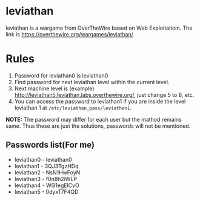 # leviathan
leviathan is a wargame from OverTheWire based on Web Exploitatioin. The link is https://overthewire.org/wargames/leviathan/

# Rules
1. Password for leviathan0 is leviathan0
2. Find password for next leviathan level within the current level.
3. Next machine level is (example) http://leviathan5.leviathan.labs.overthewire.org/, just change 5 to 6, etc.
4. You can access the password to leviathan1 if you are inside the level leviathan 1 at `/etc/leviathan_pass/leviathan1`.

**NOTE:** The password may differ for each user but the mathod remains same. Thus these are just the solutions, passwords will not be mentioned.

## Passwords list(For me)
* leviathan0 - leviathan0
* leviathan1 - 3QJ3TgzHDq
* leviathan2 - NsN1HwFoyN
* leviathan3 - f0n8h2iWLP
* leviathan4 - WG1egElCvO
* leviathan5 - 0dyxT7F4QD